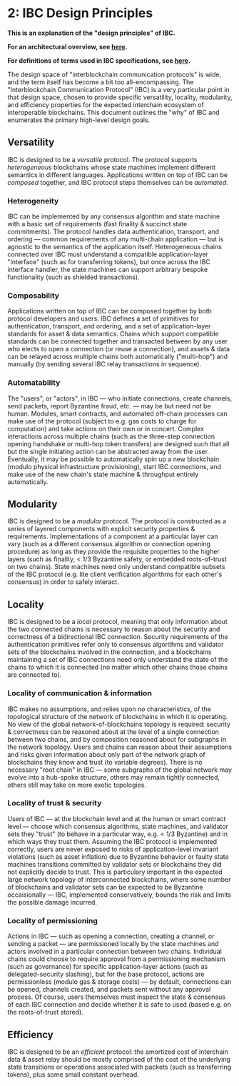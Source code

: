 # 2: IBC Design Principles

**This is an explanation of the "design principles" of IBC.**

**For an architectural overview, see [here](./1_IBC_ARCHITECTURE.md).**

**For definitions of terms used in IBC specifications, see [here](./3_IBC_TERMINOLOGY.md).**

The design space of "interblockchain communication protocols" is wide, and the term itself has become a bit too all-encompassing. The "Interblockchain Communication Protocol" (IBC) is a very particular point in that design space, chosen to provide specific versatility, locality, modularity, and efficiency properties for the expected interchain ecosystem of interoperable blockchains. This document outlines the "why" of IBC and enumerates the primary high-level design goals.

## Versatility

IBC is designed to be a *versatile* protocol. The protocol supports *heterogeneous* blockchains whose state machines implement different semantics in different languages. Applications written on top of IBC can be *composed* together, and IBC protocol steps themselves can be *automated*.

### Heterogeneity

IBC can be implemented by any consensus algorithm and state machine with a basic set of requirements (fast finality & succinct state commitments). The protocol handles data authentication, transport, and ordering — common requirements of any multi-chain application — but is agnostic to the semantics of the application itself. Heterogeneous chains connected over IBC must understand a compatible application-layer "interface" (such as for transferring tokens), but once across the IBC interface handler, the state machines can support arbitrary bespoke functionality (such as shielded transactions).

### Composability

Applications written on top of IBC can be composed together by both protocol developers and users. IBC defines a set of primitives for authentication, transport, and ordering, and a set of application-layer standards for asset & data semantics. Chains which support compatible standards can be connected together and transacted between by any user who elects to open a connection (or reuse a connection), and assets & data can be relayed across multiple chains both automatically ("multi-hop") and manually (by sending several IBC relay transactions in sequence).

### Automatability

The "users", or "actors", in IBC — who initiate connections, create channels, send packets, report Byzantine fraud, etc. — may be but need not be human. Modules, smart contracts, and automated off-chain processes can make use of the protocol (subject to e.g. gas costs to charge for computation) and take actions on their own or in concert. Complex interactions across multiple chains (such as the three-step connection opening handshake or multi-hop token transfers) are designed such that all but the single initiating action can be abstracted away from the user. Eventually, it may be possible to automatically spin up a new blockchain (modulo physical infrastructure provisioning), start IBC connections, and make use of the new chain's state machine & throughput entirely automatically.

## Modularity

IBC is designed to be a *modular* protocol. The protocol is constructed as a series of layered components with explicit security properties & requirements. Implementations of a component at a particular layer can vary (such as a different consensus algorithm or connection opening procedure) as long as they provide the requisite properties to the higher layers (such as finality, < 1/3 Byzantine safety, or embedded roots-of-trust on two chains). State machines need only understand compatible subsets of the IBC protocol (e.g. lite client verification algorithms for each other's consensus) in order to safely interact.

## Locality

IBC is designed to be a *local* protocol, meaning that only information about the two connected chains is necessary to reason about the security and correctness of a bidirectional IBC connection. Security requirements of the authentication primitives refer only to consensus algorithms and validator sets of the blockchains involved in the connection, and a blockchains maintaining a set of IBC connections need only understand the state of the chains to which it is connected (no matter which other chains those chains are connected to). 

### Locality of communication & information

IBC makes no assumptions, and relies upon no characteristics, of the topological structure of the network of blockchains in which it is operating. No view of the global network-of-blockchains topology is required: security & correctness can be reasoned about at the level of a single connection between two chains, and by composition reasoned about for subgraphs in the network topology. Users and chains can reason about their assumptions and risks given information about only part of the network graph of blockchains they know and trust (to variable degrees). There is no necessary "root chain" in IBC — some subgraphs of the global network may evolve into a hub-spoke structure, others may remain tightly connected, others still may take on more exotic topologies.

### Locality of trust & security

Users of IBC — at the blockchain level and at the human or smart contract level — choose which consensus algorithms, state machines, and validator sets they "trust" (to behave in a particular way, e.g. < 1/3 Byzantine) and in which ways they trust them. Assuming the IBC protocol is implemented correctly, users are never exposed to risks of application-level invariant violations (such as asset inflation) due to Byzantine behavior or faulty state machines transitions committed by validator sets or blockchains they did not explicitly decide to trust. This is particulary important in the expected large network topology of interconnected blockchains, where some number of blockchains and validator sets can be expected to be Byzantine occaisionally — IBC, implemented conservatively, bounds the risk and limits the possible damage incurred.

### Locality of permissioning

Actions in IBC — such as opening a connection, creating a channel, or sending a packet — are permissioned locally by the state machines and actors involved in a particular connection between two chains. Individual chains could choose to require approval from a permissioning mechanism (such as governance) for specific application-layer actions (such as delegated-security slashing), but for the base protocol, actions are permissionless (modulo gas & storage costs) — by default, connections can be opened, channels created, and packets sent without any approval process. Of course, users themselves must inspect the state & consensus of each IBC connection and decide whether it is safe to used (based e.g. on the roots-of-trust stored).

## Efficiency

IBC is designed to be an *efficient* protocol: the amortized cost of interchain data & asset relay should be mostly comprised of the cost of the underlying state transitions or operations associated with packets (such as transferring tokens), plus some small constant overhead.
